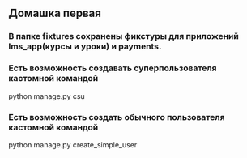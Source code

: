## Домашка первая
### В папке fixtures сохранены фикстуры для приложений lms_app(курсы и уроки) и payments.
### Есть возможность создавать суперпользователя кастомной командой 
python manage.py csu
### Есть возможность создать обычного пользователя кастомной командой 
python manage.py create_simple_user
